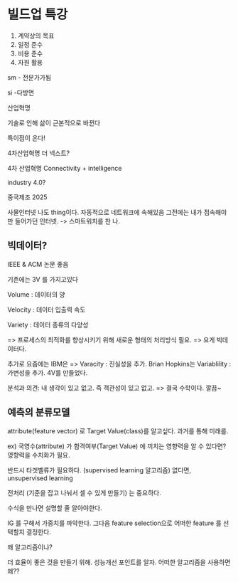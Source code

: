 # 빌드업 특강

1. 계약상의 목표
2. 일정 준수
3. 비용 준수
4. 자원 활용

sm - 전문가가됨

si -다방면



산업혁명

기술로 인해 삶이 근본적으로 바뀐다

특이점이 온다!

4차산업혁명 더 넥스트?

4차 산업혁명 Connectivity + intelligence

industry 4.0? 

중국제조 2025

사물인터넷 나도 thing이다. 자동적으로 네트워크에 속해있음 그전에는 내가 접속해야만 들어가던 인터넷. -> 스마트워치를 찬 나.

## 빅데이터?  

IEEE & ACM 논문 좋음

기존에는 3V 를 가지고있다

Volume : 데이터의 양

Velocity : 데이터 입출력 속도

Variety : 데이터 종류의 다양성

=> 프로세스의 최적화를 향상시키기 위해 새로운 형태의 처리방식 필요. => 요게 빅데이터다.

추가로 요즘에는 IBM은 => Varacity : 진실성을 추가. Brian Hopkins는 Variablility : 가변성을 추가. 4V를 만들었다. 

분석과 의견: 내 생각이 있고 없고. 즉 객관성이 있고 없고. => 결국 수학이다. 깔끔~



## 예측의 분류모델 

attribute(feature vector)  로 Target Value(class)를 알고싶다. 과거를 통해 미래를.

ex) 국영수(attribute) 가 합격여부(Target Value) 에 끼치는 영향력을 알 수 있다면? 영향력을 수치화가 필요.

반드시 타겟벨류가 필요하다. (supervised learning 알고리즘) 없다면, unsupervised learning



전처리 (기준을 잡고 나눠서 셀 수 있게 만들기) 는 중요하다.

수식을 만나면 설명할 줄 알아야한다. 

IG 를 구해서 가중치를 파악한다. 그다음 feature selection으로 어떠한 feature 를 선택할지 결정한다.



왜 알고리즘이냐?

더 효율이 좋은 것을 만들기 위해. 성능개선 포인트를 알자. 어떠한 알고리즘을 사용하면 왜??

